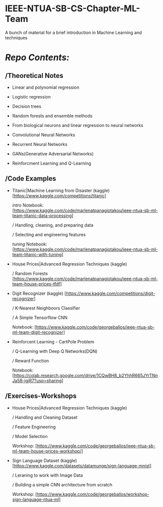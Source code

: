 # IEEE-NTUA-SB-CS-Chapter-ML-Team
A bunch of material for a brief introduction in Machine Learning and techniques

# *Repo Contents:*

/Theoretical Notes 
-
- Linear and polynomial regression

- Logistic regression 

- Decision trees 

- Random forests and ensemble methods 

- From biological neurons and linear regression to neural networks

- Convolutional Neural Networks

- Recurrent Neural Networks

- GANs(Generative Adversarial Networks)

- Reinforcment Learning and Q-Learning

/Code Examples
-
  - Titanic|Machine Learning from Disaster (kaggle) [https://www.kaggle.com/competitions/titanic]

    *intro* Notebook: [https://www.kaggle.com/code/marlenatpanagiotakou/ieee-ntua-sb-ml-team-titanic-data-processing]
  
    / Handling, cleaning, and preparing data
  
    / Selecting and engineering features
  
    *tuning*  Notebook: [https://www.kaggle.com/code/marlenatpanagiotakou/ieee-ntua-sb-ml-team-titanic-with-tuning]
  
  - House Prices|Advanced Regression Techniques (kaggle)
   
     / Random Forests [https://www.kaggle.com/code/marlenatpanagiotakou/ieee-ntua-sb-ml-team-house-prices-tfdf]

  - Digit Recognizer (kaggle) [https://www.kaggle.com/competitions/digit-recognizer]

      / K-Nearest Neighboors Classifier
    
      / A Simple Tensorflow CNN
    
      Notebook: [https://www.kaggle.com/code/georgeballos/ieee-ntua-sb-ml-team-digit-recognizer]

  - Reinforcent Learning - CartPole Problem

      / Q-Learning with Deep Q Networks(DQN)

      / Reward Function

      Notebook: [https://colab.research.google.com/drive/1CQwBH8_b2YhhR665JYrTNnJa58-jgjR7?usp=sharing] 


  
/Exercises-Workshops
-
- House Prices|Advanced Regression Techniques (kaggle)

    / Handling and Cleaning Dataset

    / Feature Engineering
  
    / Model Selection
  
  Workshop: [https://www.kaggle.com/code/georgeballos/ieee-ntua-sb-ml-team-house-prices-workshop/]
    
- Sign Language Dataset (kaggle) [https://www.kaggle.com/datasets/datamunge/sign-language-mnist]
  
    / Leraning to work with Image Data

    / Building a simple CNN architecture from scratch

  Workshop: [https://www.kaggle.com/code/georgeballos/workshop-sign-language-ntua-ml]
